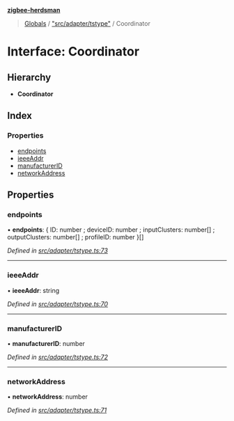 **[zigbee-herdsman](../README.md)**

> [Globals](../README.md) / ["src/adapter/tstype"](../modules/_src_adapter_tstype_.md) / Coordinator

# Interface: Coordinator

## Hierarchy

* **Coordinator**

## Index

### Properties

* [endpoints](_src_adapter_tstype_.coordinator.md#endpoints)
* [ieeeAddr](_src_adapter_tstype_.coordinator.md#ieeeaddr)
* [manufacturerID](_src_adapter_tstype_.coordinator.md#manufacturerid)
* [networkAddress](_src_adapter_tstype_.coordinator.md#networkaddress)

## Properties

### endpoints

•  **endpoints**: { ID: number ; deviceID: number ; inputClusters: number[] ; outputClusters: number[] ; profileID: number  }[]

*Defined in [src/adapter/tstype.ts:73](https://github.com/Koenkk/zigbee-herdsman/blob/master/src/src/adapter/tstype.ts#L73)*

___

### ieeeAddr

•  **ieeeAddr**: string

*Defined in [src/adapter/tstype.ts:70](https://github.com/Koenkk/zigbee-herdsman/blob/master/src/src/adapter/tstype.ts#L70)*

___

### manufacturerID

•  **manufacturerID**: number

*Defined in [src/adapter/tstype.ts:72](https://github.com/Koenkk/zigbee-herdsman/blob/master/src/src/adapter/tstype.ts#L72)*

___

### networkAddress

•  **networkAddress**: number

*Defined in [src/adapter/tstype.ts:71](https://github.com/Koenkk/zigbee-herdsman/blob/master/src/src/adapter/tstype.ts#L71)*
